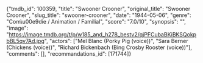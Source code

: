 {"tmdb_id": 100359, "title": "Swooner Crooner", "original_title": "Swooner Crooner", "slug_title": "swooner-crooner", "date": "1944-05-06", "genre": "Com\u00e9die / Animation / Familial", "score": "7.0/10", "synopsis": "", "image": "https://image.tmdb.org/t/p/w185_and_h278_bestv2/qjPFCubaBKiBKSQokpbBL5qv7Ad.jpg", "actors": ["Mel Blanc (Porky Pig (voice))", "Sara Berner (Chickens (voice))", "Richard Bickenbach (Bing Crosby Rooster (voice))"], "comments": [], "recommandations_id": [171744]}